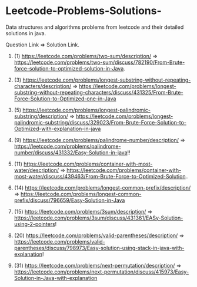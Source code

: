 # Leetcode-Problems-Solutions-
Data structures and algorithms problems from leetcode and their detailed solutions in java.

Question Link => Solution Link.


1. (1) https://leetcode.com/problems/two-sum/description/  => https://leetcode.com/problems/two-sum/discuss/782190/From-Brute-force-solution-to-optimized-solution-in-Java.

2. (3) https://leetcode.com/problems/longest-substring-without-repeating-characters/description/ => https://leetcode.com/problems/longest-substring-without-repeating-characters/discuss/431325/From-Brute-Force-Solution-to-Optimized-one-in-Java

3. (5) https://leetcode.com/problems/longest-palindromic-substring/description/ => https://leetcode.com/problems/longest-palindromic-substring/discuss/329023/From-Brute-Force-Solution-to-Optimized-with-explanation-in-java

4. (9) https://leetcode.com/problems/palindrome-number/description/ => https://leetcode.com/problems/palindrome-number/discuss/431332/Easy-Solution-in-java!!

5. (11) https://leetcode.com/problems/container-with-most-water/description/ => https://leetcode.com/problems/container-with-most-water/discuss/439463/From-Brute-Force-to-Optimized-Solution..

6. (14) https://leetcode.com/problems/longest-common-prefix/description/ => https://leetcode.com/problems/longest-common-prefix/discuss/796659/Easy-Solution-in-Java

7. (15) https://leetcode.com/problems/3sum/description/ => https://leetcode.com/problems/3sum/discuss/431361/EASy-Solution-using-2-pointers!

8. (20) https://leetcode.com/problems/valid-parentheses/description/ => https://leetcode.com/problems/valid-parentheses/discuss/798973/Easy-solution-using-stack-in-java-with-explanation!

9. (31) https://leetcode.com/problems/next-permutation/description/ => https://leetcode.com/problems/next-permutation/discuss/415973/Easy-Solution-in-Java-with-explanation
